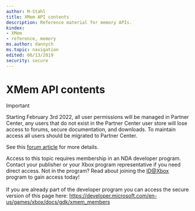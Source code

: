 ```yaml
---
author: M-Stahl
title: XMem API contents
description: Reference material for memory APIs.
kindex:
- XMem
- reference, memory
ms.author: dannych
ms.topic: navigation
edited: 06/13/2019
security: secure
---
```


# XMem API contents
> [!IMPORTANT]
> Starting February 3rd 2022, all user permissions will be managed in Partner Center, any users that do not exist in the Partner Center user store will lose access to forums, secure documentation, and downloads. To maintain access all users should be migrated to Partner Center. <p></p>See this <a href="https://forums.xboxlive.com/articles/132187/breaking-change-user-access-for-forums-secure-docu.html">forum article</a> for more details.  

 Access to this topic requires membership in an NDA developer program. Contact your publisher or your Xbox program representative if you need direct access. Not in the program? Read about joining the <a href="https://www.xbox.com/Developers/id">ID@Xbox</a> program to gain access today!  <br/><br/>If you are already part of the developer program you can access the secure version of this page here: <a target="_blank" href="https://developer.microsoft.com/en-us/games/xbox/docs/gdk/xmem_members">https://developer.microsoft.com/en-us/games/xbox/docs/gdk/xmem_members</a>